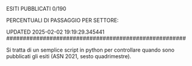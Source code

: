 ESITI PUBBLICATI 0/190 

PERCENTUALI DI PASSAGGIO PER SETTORE:

UPDATED 2025-02-02 19:19:29.345441
###################################################### 

Si tratta di un semplice script in python per controllare quando sono pubblicati gli esiti (ASN 2021, sesto quadrimestre).

